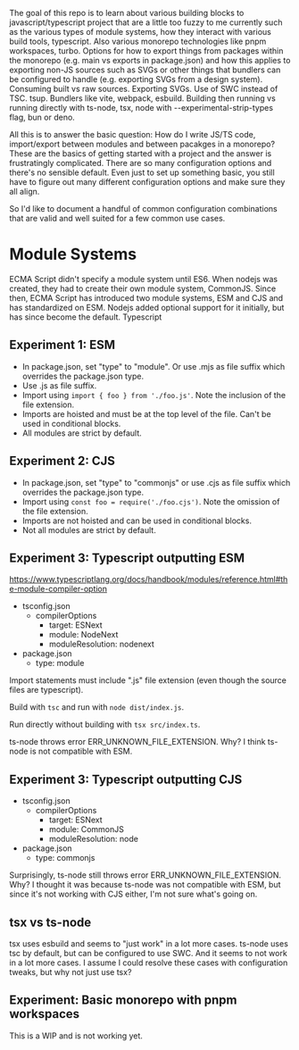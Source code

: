 The goal of this repo is to learn about various building blocks to javascript/typescript project that are a little too fuzzy to me currently such as the various types of module systems, how they interact with various build tools, typescript. Also various monorepo technologies like pnpm workspaces, turbo. Options for how to export things from packages within the monorepo (e.g. main vs exports in package.json) and how this applies to exporting non-JS sources such as SVGs or other things that bundlers can be configured to handle (e.g. exporting SVGs from a design system). Consuming built vs raw sources. Exporting SVGs. Use of SWC instead of TSC. tsup. Bundlers like vite, webpack, esbuild. Building then running vs running directly with ts-node, tsx, node with --experimental-strip-types flag, bun or deno.

All this is to answer the basic question: How do I write JS/TS code, import/export between modules and between
pacakges in a monorepo? These are the basics of getting started with a project and the answer is frustratingly
complicated. There are so many configuration options and there's no sensible default. Even just to set up something
basic, you still have to figure out many different configuration options and make sure they all align.

So I'd like to document a handful of common configuration combinations that are valid and well suited for
a few common use cases.

# Module Systems

ECMA Script didn't specify a module system until ES6. When nodejs was created, they had to create their own
module system, CommonJS. Since then, ECMA Script has introduced two module systems, ESM and CJS and has
standardized on ESM. Nodejs added optional support for it initially, but has since become the default.
Typescript

## Experiment 1: ESM

- In package.json, set "type" to "module". Or use .mjs as file suffix which overrides the package.json type.
- Use .js as file suffix.
- Import using `import { foo } from './foo.js'`. Note the inclusion of the file extension.
- Imports are hoisted and must be at the top level of the file. Can't be used in conditional blocks.
- All modules are strict by default.

## Experiment 2: CJS

- In package.json, set "type" to "commonjs" or use .cjs as file suffix which overrides the package.json type.
- Import using `const foo = require('./foo.cjs')`. Note the omission of the file extension.
- Imports are not hoisted and can be used in conditional blocks.
- Not all modules are strict by default.

## Experiment 3: Typescript outputting ESM

https://www.typescriptlang.org/docs/handbook/modules/reference.html#the-module-compiler-option

- tsconfig.json
    - compilerOptions
        - target: ESNext
        - module: NodeNext
        - moduleResolution: nodenext
- package.json
    - type: module

Import statements must include ".js" file extension (even though the source files are typescript).

Build with `tsc` and run with `node dist/index.js`.

Run directly without building with `tsx src/index.ts`.

ts-node throws error ERR_UNKNOWN_FILE_EXTENSION. Why? I think ts-node is not compatible with ESM.

## Experiment 3: Typescript outputting CJS

- tsconfig.json
    - compilerOptions
        - target: ESNext
        - module: CommonJS
        - moduleResolution: node
- package.json
    - type: commonjs

Surprisingly, ts-node still throws error ERR_UNKNOWN_FILE_EXTENSION. Why? I thought it was because
ts-node was not compatible with ESM, but since it's not working with CJS either, I'm not sure what's going on.

## tsx vs ts-node

tsx uses esbuild and seems to "just work" in a lot more cases.
ts-node uses tsc by default, but can be configured to use SWC. And it seems to not work in a lot more cases. I assume
I could resolve these cases with configuration tweaks, but why not just use tsx?

## Experiment: Basic monorepo with pnpm workspaces

This is a WIP and is not working yet.
